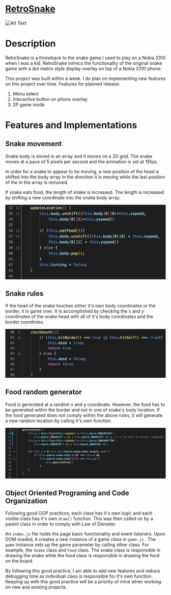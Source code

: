 # [RetroSnake](https://mochimaster.github.io/RetroSnake/)

![Alt Text](https://media.giphy.com/media/DC5pd2kyC3drQsYooo/giphy.gif)

# Description

RetroSnake is a throwback to the snake game I used to play on a Nokia 3310 when I was a kid. RetroSnake mimics the functionality of the original snake game with a dot matrix style display overlay on top of a Nokia 3310 phone.

This project was built within a week. I do plan on implementing new features on this project over time. Features for planned release:
  1. Menu select
  2. Interactive button on phone overlay
  3. 2P game mode

# Features and Implementations

## Snake movement

Snake body is stored in an array and it moves on a 2D grid. The snake moves at a pace of 5 pixels per second and the animation is set at 15fps.

In order for a snake to appear to be moving, a new position of the head is shifted into the body array in the direction it is moving while the last position of the in the array is removed.

If snake eats food, the length of snake is increased. The length is increased by shifting a new coordinate into the snake body array.

![update location code](images/updateLocation.png)


## Snake rules

If the head of the snake touches either it's own body coordinates or the border, it is game over. It is accomplished by checking the x and y coordinates of the snake head with all of it's body coordinates and the border coordintes.

![check death](images/checkDeath.png)


## Food random generator

Food is generated at a random x and y coordinate. However, the food has to be generated within the border and not in one of snake's body location. If the food generated does not comply within the above rules, it will generate a new random location by calling it's own function.

![generate food](images/generateFood.png)


## Object Oriented Programing and Code Organization

Following good OOP practices, each class has it's own logic and each visible class has it's own ``` draw() ``` function. This was then called on by a parent class in order to comply with Law of Demeter.

An ``` index.js ``` file holds the page basic functionality and event listeners. Upon DOM-loaded, it creates a new instance of a game class in ``` game.js ``` . The ``` game ``` instance sets up the game parameter by calling other class. For example, the ``` Snake ``` class and ``` Food ``` class. The snake class is responsible in drawing the snake while the food class is responsible in drawing the food on the board.

By following this good practice, I am able to add new features and reduce debugging time as individual class is responsible for it's own function. Keeping up with this good practice will be a priority of mine when working on new and existing projects.






